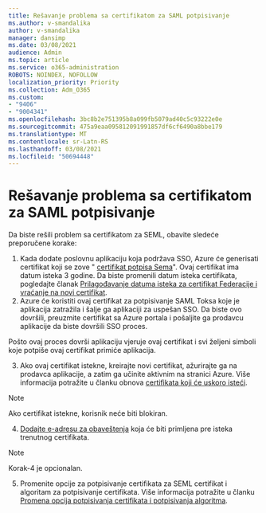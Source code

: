 ```yaml
---
title: Rešavanje problema sa certifikatom za SAML potpisivanje
ms.author: v-smandalika
author: v-smandalika
manager: dansimp
ms.date: 03/08/2021
audience: Admin
ms.topic: article
ms.service: o365-administration
ROBOTS: NOINDEX, NOFOLLOW
localization_priority: Priority
ms.collection: Adm_O365
ms.custom:
- "9406"
- "9004341"
ms.openlocfilehash: 3bc8b2e751395b8a099fb5079ad40c5c93222e0e
ms.sourcegitcommit: 475a9eaa095812091991857df6cf6490a8bbe179
ms.translationtype: MT
ms.contentlocale: sr-Latn-RS
ms.lasthandoff: 03/08/2021
ms.locfileid: "50694448"
---
```

# <a name="troubleshoot-saml-signing-certificate-issues"></a>Rešavanje problema sa certifikatom za SAML potpisivanje

Da biste rešili problem sa certifikatom za SEML, obavite sledeće preporučene korake:

1. Kada dodate poslovnu aplikaciju koja podržava SSO, Azure će generisati certifikat koji se zove " [certifikat potpisa Sema](https://docs.microsoft.com/azure/active-directory/manage-apps/manage-certificates-for-federated-single-sign-on#auto-generated-certificate-for-gallery-and-non-gallery-applications)". Ovaj certifikat ima datum isteka 3 godine. Da biste promenili datum isteka certifikata, pogledajte članak [Prilagođavanje datuma isteka za certifikat Federacije i vraćanje na novi certifikat](https://docs.microsoft.com/azure/active-directory/manage-apps/manage-certificates-for-federated-single-sign-on#customize-the-expiration-date-for-your-federation-certificate-and-roll-it-over-to-a-new-certificate).
2. Azure će koristiti ovaj certifikat za potpisivanje SAML Toksa koje je aplikacija zatražila i šalje ga aplikaciji za uspešan SSO. Da biste ovo dovršili, preuzmite certifikat sa Azure portala i pošaljite ga prodavcu aplikacije da biste dovršili SSO proces.

Pošto ovaj proces dovrši aplikaciju vjeruje ovaj certifikat i svi željeni simboli koje potpiše ovaj certifikat primiće aplikacija.

3. Ako ovaj certifikat istekne, kreirajte novi certifikat, ažurirajte ga na prodavca aplikacije, a zatim ga učinite aktivnim na stranici Azure. Više informacija potražite u članku obnova [certifikata koji će uskoro isteći](https://docs.microsoft.com/azure/active-directory/manage-apps/manage-certificates-for-federated-single-sign-on#renew-a-certificate-that-will-soon-expire).

> [!NOTE]
> Ako certifikat istekne, korisnik neće biti blokiran.

4. [Dodajte e-adresu za obaveštenja](https://docs.microsoft.com/azure/active-directory/manage-apps/manage-certificates-for-federated-single-sign-on#add-email-notification-addresses-for-certificate-expiration) koja će biti primljena pre isteka trenutnog certifikata.

> [!NOTE]
> Korak-4 je opcionalan.

5. Promenite opcije za potpisivanje certifikata za SEML certifikat i algoritam za potpisivanje certifikata. Više informacija potražite u članku [Promena opcija potpisivanja certifikata i potpisivanja algoritma](https://docs.microsoft.com/azure/active-directory/manage-apps/certificate-signing-options).

